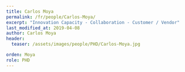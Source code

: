 ```yaml
---
title: Carlos Moya
permalink: /fr/people/Carlos-Moya/
excerpt: "Innovation Capacity - Collaboration - Customer / Vendor"
last_modified_at: 2019-04-08
author: Carlos Moya
header:
  teaser: /assets/images/people/PHD/Carlos-Moya.jpg

orden: Moya
role: PHD
---
```






